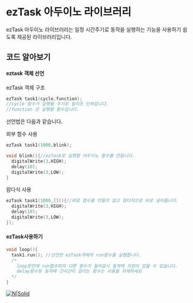 # ezTask 아두이노 라이브러리

ezTask 아두이노 라이브러리는 일정 시간주기로 동작을 실행하는 기능을 사용하기 쉽도록 제공된 라이브러리입니다.



## 코드 알아보기

#### eztask 객체 선언

ezTask 객체 구조
```cpp
ezTask task1(cycle,function);
//cycle 함수가 실행될 주기로 밀리초 단위입니다.
//function 은 실행할 함수입니다.

```

선언법은 다음과 같습니다.

외부 함수 사용

```cpp
ezTask task1(1000,blink);

void blink(){//ezTask로 실행할 아두이노 함수를 만듭니다.
  digitalWrite(3,HIGH);
  delay(10);
  digitalWrite(3,LOW);
}
```


람다식 사용

```cpp
ezTask task1(1000,[](){//따로 함수를 만들지 않고 람다식으로 바로 넣어줍니다.
  digitalWrite(3,HIGH);
  delay(10);
  digitalWrite(3,LOW);
});
```

#### ezTask사용하기

```cpp
void loop(){
  task1.run(); //선언한 ezTask객체의 run함수를 실행합니다.
  /*
    loop문안에 run함수외의 다른 함수가 들어갈시 동작에 지장이 있을 수 있습니다.
    delay함수등 동작에 긴시간이 걸리는 함수는 사용을 자제하세요
  */
}
```

[![N|Solid](http://mechasolution.com/shop/data/editor/1471925335.jpg)](http://www.mechasolution.com)
